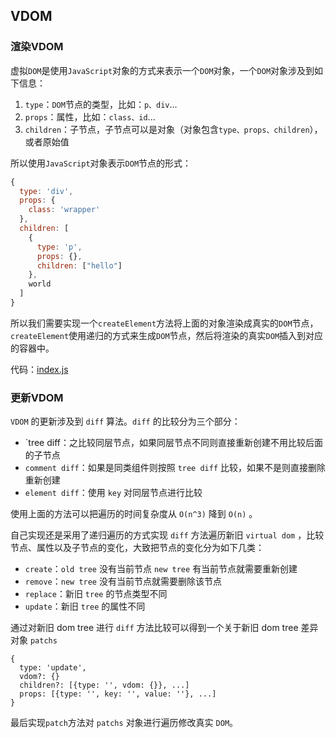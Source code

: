 ## VDOM

### 渲染VDOM

虚拟`DOM`是使用`JavaScript`对象的方式来表示一个`DOM`对象，一个`DOM`对象涉及到如下信息：
1. `type`：`DOM`节点的类型，比如：`p、div`...
2. `props`：属性，比如：`class、id`...
3. `children`：子节点，子节点可以是对象（对象包含`type、props、children`），或者原始值

所以使用`JavaScript`对象表示`DOM`节点的形式：
```js
{
  type: 'div',
  props: {
    class: 'wrapper'
  },
  children: [
    {
      type: 'p',
      props: {},
      children: ["hello"]
    },
    world
  ]
}
```

所以我们需要实现一个`createElement`方法将上面的对象渲染成真实的`DOM`节点，`createElement`使用递归的方式来生成`DOM`节点，然后将渲染的真实`DOM`插入到对应的容器中。

代码：[index.js](./index.js)

### 更新VDOM

`VDOM` 的更新涉及到 `diff` 算法。`diff` 的比较分为三个部分：

- `tree diff：之比较同层节点，如果同层节点不同则直接重新创建不用比较后面的子节点
- `comment diff`：如果是同类组件则按照 `tree diff` 比较，如果不是则直接删除重新创建
- `element diff`：使用 `key` 对同层节点进行比较

使用上面的方法可以把遍历的时间复杂度从 `O(n^3)` 降到 `O(n)` 。

自己实现还是采用了递归遍历的方式实现 `diff` 方法遍历新旧 `virtual dom` ，比较节点、属性以及子节点的变化，大致把节点的变化分为如下几类：

- `create`：`old tree` 没有当前节点 `new tree` 有当前节点就需要重新创建
- `remove`：`new tree` 没有当前节点就需要删除该节点
- `replace`：新旧 `tree` 的节点类型不同
- `update`：新旧 `tree` 的属性不同

通过对新旧 dom tree 进行 `diff` 方法比较可以得到一个关于新旧 dom tree 差异对象 `patchs`

```
{
  type: 'update',
  vdom?: {}
  children?: [{type: '', vdom: {}}, ...]
  props: [{type: '', key: '', value: ''}, ...]
}
```

最后实现`patch`方法对 `patchs` 对象进行遍历修改真实 `DOM`。
